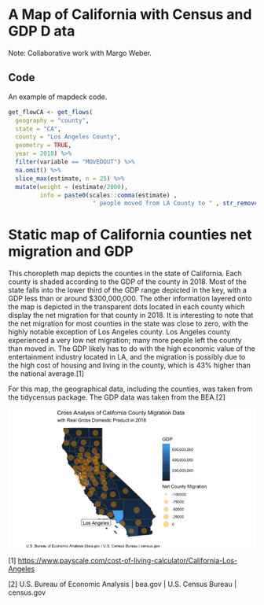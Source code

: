 A Map of California with Census and GDP D ata
================

Note: Collaborative work with Margo Weber.

## Code

An example of mapdeck code.

``` r
get_flowCA <- get_flows(
  geography = "county",
  state = "CA",
  county = "Los Angeles County",
  geometry = TRUE,
  year = 2018) %>%  
  filter(variable == "MOVEDOUT") %>%
  na.omit() %>% 
  slice_max(estimate, n = 25) %>%
  mutate(weight = (estimate/2000),
         info = paste0(scales::comma(estimate) , 
                        " people moved from LA County to " , str_remove(FULL2_NAME, "county") , " in 2018"))
```

# Static map of California counties net migration and GDP

This choropleth map depicts the counties in the state of California.
Each county is shaded according to the GDP of the county in 2018. Most
of the state falls into the lower third of the GDP range depicted in the
key, with a GDP less than or around $300,000,000. The other information
layered onto the map is depicted in the transparent dots located in each
county which display the net migration for that county in 2018. It is
interesting to note that the net migration for most counties in the
state was close to zero, with the highly notable exception of Los
Angeles county. Los Angeles county experienced a very low net migration;
many more people left the county than moved in. The GDP likely has to do
with the high economic value of the entertainment industry located in
LA, and the migration is possibly due to the high cost of housing and
living in the county, which is 43% higher than the national average.[1]

For this map, the geographical data, including the counties, was taken
from the tidycensus package. The GDP data was taken from the BEA.[2]

![](README_files/figure-gfm/unnamed-chunk-5-1.png)<!-- -->

[1] <https://www.payscale.com/cost-of-living-calculator/California-Los-Angeles>

[2] U.S. Bureau of Economic Analysis \| bea.gov \| U.S. Census Bureau \|
census.gov
